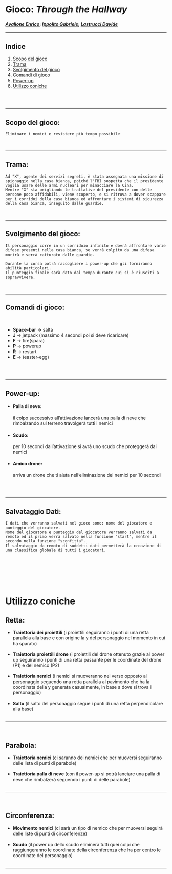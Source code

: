 
# Gioco: _Through the Hallway_
#### [___Avallone Enrico___](https://github.com/EnricoAvallone); [___Ippolito Gabriele___](https://github.com/gabrielecoding); [___Lastrucci Davide___](https://github.com/davidelastrucci)


***
## Indice
1. [Scopo del gioco](https://github.com/EnricoAvallone/GiocoMate.py/tree/AvallonePy/Gioco%20-%20Throught%20the%20Hallway#scopo-del-gioco)
2. [Trama](https://github.com/EnricoAvallone/GiocoMate.py/tree/AvallonePy/Gioco%20-%20Throught%20the%20Hallway#trama)
3. [Svolgimento del gioco](https://github.com/EnricoAvallone/GiocoMate.py/tree/AvallonePy/Gioco%20-%20Throught%20the%20Hallway#svolgimento-del-gioco)
4. [Comandi di gioco](https://github.com/EnricoAvallone/GiocoMate.py/tree/AvallonePy/Gioco%20-%20Throught%20the%20Hallway#comandi-di-gioco)
4. [Power-up](https://github.com/EnricoAvallone/GiocoMate.py/tree/AvallonePy/Gioco%20-%20Throught%20the%20Hallway#power-up)
5. [Utilizzo coniche](https://github.com/EnricoAvallone/GiocoMate.py/tree/AvallonePy/Gioco%20-%20Throught%20the%20Hallway#utilizzo-coniche)

</br>
</br>


***
## Scopo del gioco: 
    Eliminare i nemici e resistere più tempo possibile
</br>

***
## Trama: 
    Ad "X", agente dei servizi segreti, è stata assegnata una missione di spionaggio nella casa bianca, poiché l'FBI sospetta che il presidente voglia usare delle armi nucleari per minacciare la Cina.
    Mentre "X" sta origliando le trattative del presidente con delle persone poco affidabili, viene scoperto, e si ritrova a dover scappare per i corridoi della casa bianca ed affrontare i sistemi di sicurezza della casa bianca, inseguito dalle guardie.
</br>

***
## Svolgimento del gioco: 
    Il personaggio corre in un corridoio infinito e dovrà affrontare varie difese presenti nella casa bianca, se verrà colpito da una difesa morirà e verrà catturato dalle guardie.
    
    Durante la corsa potrà raccogliere i power-up che gli forniranno abilità particolari.
    Il punteggio finale sarà dato dal tempo durante cui si è riusciti a sopravvivere.
</br>

***
## Comandi di gioco:
</br>

+ __Space-bar__ → salta
+ __J__ → jetpack (massimo 4 secondi poi si deve ricaricare)
+ __F__ → fire(spara)
+ __P__ → powerup
+ __R__ → restart
+ __E__ → (easter-egg)
</br>
</br>

***
## Power-up:
* #### __Palla di neve:__ 
  il colpo successivo all’attivazione lancerà una palla di neve che rimbalzando sul terreno travolgerà tutti i nemici

* #### __Scudo:__ 
  per 10 secondi dall’attivazione si avrà uno scudo che proteggerà dai nemici

* #### __Amico drone:__ 
  arriva un drone che ti aiuta nell’eliminazione dei nemici per 10 secondi
</br>
</br>

***

## Salvataggio Dati:
    I dati che verranno salvati nel gioco sono: nome del giocatore e punteggio del giocatore.
    Nome del giocatore e punteggio del giocatore verranno salvati da remoto ed il primo verrà salvato nella funzione "start", mentre il secondo nella funzione "sconfitta".
    Il salvataggio da remoto di suddetti dati permetterà la creazione di una classifica globale di tutti i giocatori.
</br>


</br></br></br>
# Utilizzo coniche



## Retta: 
 * __Traiettoria dei proiettili__
(i proiettili seguiranno i punti di una retta parallela alla base e con origine la y del personaggio nel momento in cui ha sparato)
</br></br>
* __Traiettoria proiettili drone__
(i proiettili del drone ottenuto grazie al power up seguiranno i punti di una retta passante per le coordinate del drone (P1) e del nemico (P2)
</br></br>
* __Traiettoria nemici__
(i nemici si muoveranno nel verso opposto al personaggio seguendo una retta parallela al pavimento che ha la coordinata della y generata casualmente, in base a dove si trova il personaggio)
</br></br>
* __Salto__
(il salto del personaggio segue i punti di una retta perpendicolare alla base)
</br></br>
***
</br>

## Parabola: 

* __Traiettoria nemici__
(ci saranno dei nemici che per muoversi seguiranno delle lista di punti di parabole)
</br></br>
* __Traiettoria palla di neve__
(con il power-up si potrà lanciare una palla di neve che rimbalzerà seguendo i punti di delle parabole)
</br></br>
***
</br>

## Circonferenza:

* __Movimento nemici__
(ci sarà un tipo di nemico che per muoversi seguirà delle liste di punti di circonferenze)
</br></br>
* __Scudo__
(il power up dello scudo eliminerà tutti quei colpi che raggiungeranno le coordinate della circonferenza che ha per centro le coordinate del personaggio)
</br></br>


***
